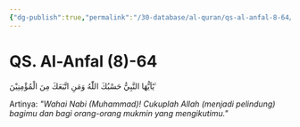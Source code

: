 ```yaml
---
{"dg-publish":true,"permalink":"/30-database/al-quran/qs-al-anfal-8-64/"}
---
```



# QS. Al-Anfal (8)-64
يٰٓاَيُّهَا النَّبِيُّ حَسْبُكَ اللّٰهُ وَمَنِ اتَّبَعَكَ مِنَ الْمُؤْمِنِيْنَ ࣖ 

Artinya: *"Wahai Nabi (Muhammad)! Cukuplah Allah (menjadi pelindung) bagimu dan bagi orang-orang mukmin yang mengikutimu."*
